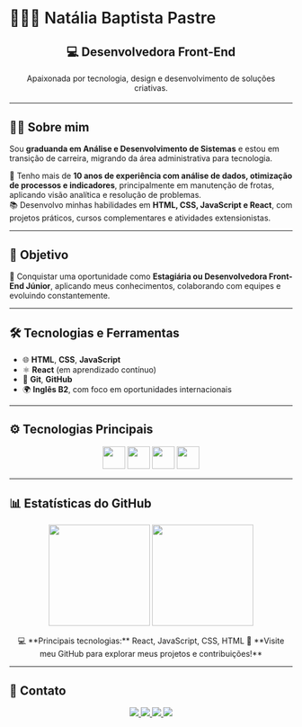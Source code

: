 <h2 style="font-size: 2em; font-weight: 600; margin: 0; text-align: left;">
  👩🏻‍💻 Natália Baptista Pastre
</h2>

<h2 align="center">💻 Desenvolvedora Front-End</h2>
<h4 align="center" style="font-weight: normal; margin-top: 0;">
  Apaixonada por tecnologia, design e desenvolvimento de soluções criativas.
</h4>

---

## 👩‍💻 Sobre mim

Sou **graduanda em Análise e Desenvolvimento de Sistemas** e estou em transição de carreira, migrando da área administrativa para tecnologia.  

💼 Tenho mais de **10 anos de experiência com análise de dados, otimização de processos e indicadores**, principalmente em manutenção de frotas, aplicando visão analítica e resolução de problemas.  
📚 Desenvolvo minhas habilidades em **HTML, CSS, JavaScript e React**, com projetos práticos, cursos complementares e atividades extensionistas.  

---

## 🎯 Objetivo

🚀 Conquistar uma oportunidade como **Estagiária ou Desenvolvedora Front-End Júnior**, aplicando meus conhecimentos, colaborando com equipes e evoluindo constantemente.  

---

## 🛠 Tecnologias e Ferramentas

- 🌐 **HTML**, **CSS**, **JavaScript**  
- ⚛️ **React** (em aprendizado contínuo)  
- 🧰 **Git**, **GitHub**  
- 🌍 **Inglês B2**, com foco em oportunidades internacionais  

---

## ⚙️ Tecnologias Principais

<p align="center">
  <img src="https://cdn.jsdelivr.net/gh/devicons/devicon/icons/html5/html5-original.svg" width="40" height="40" />
  <img src="https://cdn.jsdelivr.net/gh/devicons/devicon/icons/css3/css3-original.svg" width="40" height="40" />
  <img src="https://cdn.jsdelivr.net/gh/devicons/devicon/icons/javascript/javascript-original.svg" width="40" height="40" />
  <img src="https://cdn.jsdelivr.net/gh/devicons/devicon/icons/react/react-original.svg" width="40" height="40" />
</p>

---
## 📊 Estatísticas do GitHub

<p align="center">
  <!-- Total de commits, repositórios e contribuições -->
  <img height="180em" src="https://github-readme-stats.vercel.app/api?username=natipastre&show_icons=true&theme=radical&hide_border=false" />

  <!-- Linguagens mais usadas nos repositórios, incluindo React -->
  <img height="180em" src="https://github-readme-stats.vercel.app/api/top-langs/?username=natipastre&layout=compact&langs_count=7&theme=radical&hide_border=false" />
</p>

<p align="center">
  💻 **Principais tecnologias:** React, JavaScript, CSS, HTML  
  🚀 **Visite meu GitHub para explorar meus projetos e contribuições!**  

</p>

</p>

---

## 💌 Contato

<p align="center">
  <a href="https://www.linkedin.com/in/nataliapastre-dev/" target="_blank">
    <img src="https://img.shields.io/badge/LinkedIn-0077B5?style=for-the-badge&logo=linkedin&logoColor=white"/>
  </a>
  <a href="mailto:natalia.pastre@yahoo.com.br">
    <img src="https://img.shields.io/badge/Email-D14836?style=for-the-badge&logo=gmail&logoColor=white"/>
  </a>
  <a href="https://wa.me/5516997135203" target="_blank">
    <img src="https://img.shields.io/badge/WhatsApp-25D366?style=for-the-badge&logo=whatsapp&logoColor=white"/>
  </a>
  <a href="https://github.com/natipastre" target="_blank">
    <img src="https://img.shields.io/badge/GitHub-181717?style=for-the-badge&logo=github&logoColor=white"/>
  </a>
</p>


















